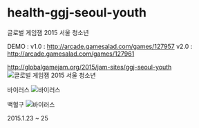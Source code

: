 # health-ggj-seoul-youth
글로벌 게임잼 2015 서울 청소년

DEMO : 
v1.0 : http://arcade.gamesalad.com/games/127957
v2.0 : http://arcade.gamesalad.com/games/127961

http://globalgamejam.org/2015/jam-sites/ggj-seoul-youth
![글로벌 게임잼 2015 서울 청소년](http://41.media.tumblr.com/11bd1a8c89f3f0f75608d00d2e1e558a/tumblr_niogyahxkv1smuakjo1_500.png)

바이러스
![바이러스](http://36.media.tumblr.com/f20f054e3dc765d94564b37d7b08dc2c/tumblr_niogyahxkv1smuakjo4_250.png)

백혈구
![바이러스](http://36.media.tumblr.com/c6a9a86e57dd9870f9edaec1652b479c/tumblr_niogyahxkv1smuakjo3_250.png)


2015.1.23 ~ 25 
